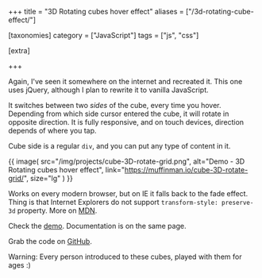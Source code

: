 +++
title = "3D Rotating cubes hover effect"
aliases = ["/3d-rotating-cube-effect/"]

[taxonomies]
category = ["JavaScript"]
tags = ["js", "css"]

[extra]

+++

Again, I've seen it somewhere on the internet and recreated it.
This one uses jQuery, although I plan to rewrite it to vanilla JavaScript.

It switches between two <i>sides</i> of the cube, every time you hover.
Depending from which side cursor entered the cube, it will rotate in opposite direction.
It is fully responsive, and on touch devices, direction depends of where you tap.

Cube side is a regular `div`, and you can put any type of content in it.

{{ image(
  src="/img/projects/cube-3D-rotate-grid.png",
  alt="Demo - 3D Rotating cubes hover effect",
  link="https://muffinman.io/cube-3D-rotate-grid/",
  size="lg"
) }}

<!-- more -->

Works on every modern browser, but on IE it falls back to the fade effect.
Thing is that Internet Explorers do not support `transform-style: preserve-3d` property.
More on [MDN](https://developer.mozilla.org/en-US/docs/Web/CSS/transform-style).

Check the [demo](https://muffinman.io/cube-3D-rotate-grid/).
Documentation is on the same page.

Grab the code on [GitHub](https://github.com/Stanko/cube-3D-rotate-grid).

Warning: Every person introduced to these cubes, played with them for ages :)
